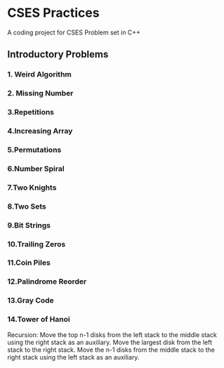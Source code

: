 # CSES Practices

A coding project for CSES Problem set in C++

## Introductory Problems

### 1. Weird Algorithm

### 2. Missing Number

### 3.Repetitions

### 4.Increasing Array

### 5.Permutations

### 6.Number Spiral

### 7.Two Knights

### 8.Two Sets

### 9.Bit Strings

### 10.Trailing Zeros

### 11.Coin Piles

### 12.Palindrome Reorder

### 13.Gray Code

### 14.Tower of Hanoi
Recursion:
Move the top n-1 disks from the left stack to the middle stack using the right stack as an auxiliary.
Move the largest disk from the left stack to the right stack.
Move the n-1 disks from the middle stack to the right stack using the left stack as an auxiliary.